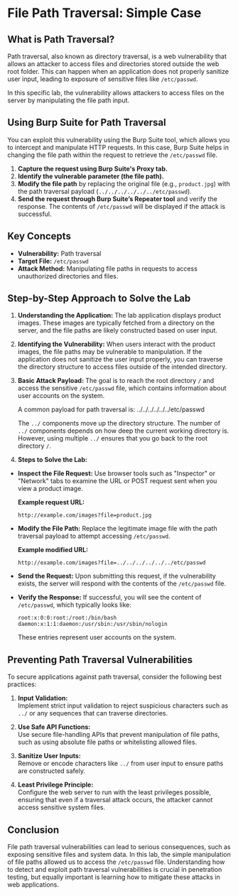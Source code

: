 # **File Path Traversal: Simple Case**

## **What is Path Traversal?**
Path traversal, also known as directory traversal, is a web vulnerability that allows an attacker to access files and directories stored outside the web root folder. This can happen when an application does not properly sanitize user input, leading to exposure of sensitive files like `/etc/passwd`.

In this specific lab, the vulnerability allows attackers to access files on the server by manipulating the file path input.

## **Using Burp Suite for Path Traversal**
You can exploit this vulnerability using the Burp Suite tool, which allows you to intercept and manipulate HTTP requests. In this case, Burp Suite helps in changing the file path within the request to retrieve the `/etc/passwd` file.

1. **Capture the request using Burp Suite's Proxy tab.**
2. **Identify the vulnerable parameter (the file path).**
3. **Modify the file path** by replacing the original file (e.g., `product.jpg`) with the path traversal payload (`../../../../../../etc/passwd`).
4. **Send the request through Burp Suite’s Repeater tool** and verify the response. The contents of `/etc/passwd` will be displayed if the attack is successful.

## **Key Concepts**
- **Vulnerability:** Path traversal
- **Target File:** `/etc/passwd`
- **Attack Method:** Manipulating file paths in requests to access unauthorized directories and files.

## **Step-by-Step Approach to Solve the Lab**

1. **Understanding the Application:**
   The lab application displays product images. These images are typically fetched from a directory on the server, and the file paths are likely constructed based on user input.

2. **Identifying the Vulnerability:**
   When users interact with the product images, the file paths may be vulnerable to manipulation. If the application does not sanitize the user input properly, you can traverse the directory structure to access files outside of the intended directory.

3. **Basic Attack Payload:**
   The goal is to reach the root directory `/` and access the sensitive `/etc/passwd` file, which contains information about user accounts on the system.

   A common payload for path traversal is: ../../../../../../etc/passwd

   The `../` components move up the directory structure. The number of `../` components depends on how deep the current working directory is. However, using multiple `../` ensures that you go back to the root directory `/`.

4. **Steps to Solve the Lab:**
- **Inspect the File Request:**
  Use browser tools such as "Inspector" or "Network" tabs to examine the URL or POST request sent when you view a product image.

  **Example request URL:**
  ```
  http://example.com/images?file=product.jpg
  ```

- **Modify the File Path:**
  Replace the legitimate image file with the path traversal payload to attempt accessing `/etc/passwd`.

  **Example modified URL:**
  ```
  http://example.com/images?file=../../../../../../etc/passwd
  ```

- **Send the Request:**
  Upon submitting this request, if the vulnerability exists, the server will respond with the contents of the `/etc/passwd` file.

- **Verify the Response:**
  If successful, you will see the content of `/etc/passwd`, which typically looks like:
  ```
  root:x:0:0:root:/root:/bin/bash
  daemon:x:1:1:daemon:/usr/sbin:/usr/sbin/nologin
  ```
  These entries represent user accounts on the system.

## **Preventing Path Traversal Vulnerabilities**
To secure applications against path traversal, consider the following best practices:

1. **Input Validation:**  
Implement strict input validation to reject suspicious characters such as `../` or any sequences that can traverse directories.

2. **Use Safe API Functions:**  
Use secure file-handling APIs that prevent manipulation of file paths, such as using absolute file paths or whitelisting allowed files.

3. **Sanitize User Inputs:**  
Remove or encode characters like `../` from user input to ensure paths are constructed safely.

4. **Least Privilege Principle:**  
Configure the web server to run with the least privileges possible, ensuring that even if a traversal attack occurs, the attacker cannot access sensitive system files.

## **Conclusion**
File path traversal vulnerabilities can lead to serious consequences, such as exposing sensitive files and system data. In this lab, the simple manipulation of file paths allowed us to access the `/etc/passwd` file. Understanding how to detect and exploit path traversal vulnerabilities is crucial in penetration testing, but equally important is learning how to mitigate these attacks in web applications.

